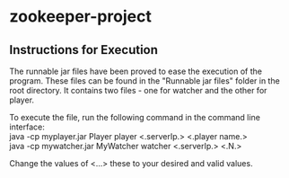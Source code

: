 # zookeeper-project

## Instructions for Execution

The runnable jar files have been proved to ease the execution of the program. These files can be found 
in the "Runnable jar files" folder in the root directory. It contains two files - one for watcher and the 
other for player.

To execute the file, run the following command in the command line interface:  
	java -cp myplayer.jar Player player <.serverIp.> <.player name.>  
	java -cp mywatcher.jar MyWatcher watcher <.serverIp.> <.N.>  
	
Change the values of <...> these to your desired and valid values.